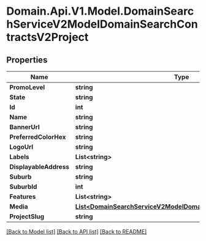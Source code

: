 # Domain.Api.V1.Model.DomainSearchServiceV2ModelDomainSearchContractsV2Project
## Properties

Name | Type | Description | Notes
------------ | ------------- | ------------- | -------------
**PromoLevel** | **string** |  | [optional] 
**State** | **string** |  | [optional] 
**Id** | **int** |  | [optional] 
**Name** | **string** |  | [optional] 
**BannerUrl** | **string** |  | [optional] 
**PreferredColorHex** | **string** |  | [optional] 
**LogoUrl** | **string** |  | [optional] 
**Labels** | **List&lt;string&gt;** |  | [optional] 
**DisplayableAddress** | **string** |  | [optional] 
**Suburb** | **string** |  | [optional] 
**SuburbId** | **int** |  | [optional] 
**Features** | **List&lt;string&gt;** |  | [optional] 
**Media** | [**List&lt;DomainSearchServiceV2ModelDomainSearchContractsV2Media&gt;**](DomainSearchServiceV2ModelDomainSearchContractsV2Media.md) |  | [optional] 
**ProjectSlug** | **string** |  | [optional] 

[[Back to Model list]](../README.md#documentation-for-models) [[Back to API list]](../README.md#documentation-for-api-endpoints) [[Back to README]](../README.md)

